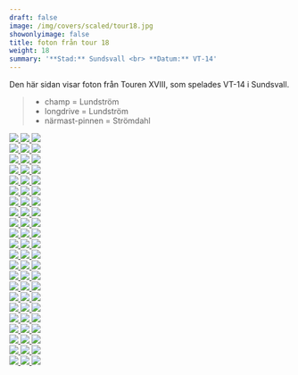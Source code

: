 ```yaml
---  
draft: false  
image: /img/covers/scaled/tour18.jpg  
showonlyimage: false  
title: foton från tour 18  
weight: 18  
summary: '**Stad:** Sundsvall <br> **Datum:** VT-14'  
---
```


Den här sidan visar foton från Touren XVIII, som spelades VT-14 i
Sundsvall.

> -   champ = Lundström  
> -   longdrive = Lundström  
> -   närmast-pinnen = Strömdahl

<div class="col-md-8"> <div class="row">  
<a href="/img/tour18/scaled/001.JPG" data-toggle="lightbox" data-gallery="example-gallery" class="col-sm-4">
<img src="/img/tour18/thumbs/001.JPG" class="img-fluid"> </a>  
<a href="/img/tour18/scaled/002.JPG" data-toggle="lightbox" data-gallery="example-gallery" class="col-sm-4">
<img src="/img/tour18/thumbs/002.JPG" class="img-fluid"> </a>  
<a href="/img/tour18/scaled/003.JPG" data-toggle="lightbox" data-gallery="example-gallery" class="col-sm-4">
<img src="/img/tour18/thumbs/003.JPG" class="img-fluid"> </a> </div>
<div class="row">  
<a href="/img/tour18/scaled/004.JPG" data-toggle="lightbox" data-gallery="example-gallery" class="col-sm-4">
<img src="/img/tour18/thumbs/004.JPG" class="img-fluid"> </a>  
<a href="/img/tour18/scaled/005.JPG" data-toggle="lightbox" data-gallery="example-gallery" class="col-sm-4">
<img src="/img/tour18/thumbs/005.JPG" class="img-fluid"> </a>  
<a href="/img/tour18/scaled/006.JPG" data-toggle="lightbox" data-gallery="example-gallery" class="col-sm-4">
<img src="/img/tour18/thumbs/006.JPG" class="img-fluid"> </a> </div>
<div class="row">  
<a href="/img/tour18/scaled/007.JPG" data-toggle="lightbox" data-gallery="example-gallery" class="col-sm-4">
<img src="/img/tour18/thumbs/007.JPG" class="img-fluid"> </a>  
<a href="/img/tour18/scaled/008.JPG" data-toggle="lightbox" data-gallery="example-gallery" class="col-sm-4">
<img src="/img/tour18/thumbs/008.JPG" class="img-fluid"> </a>  
<a href="/img/tour18/scaled/009.JPG" data-toggle="lightbox" data-gallery="example-gallery" class="col-sm-4">
<img src="/img/tour18/thumbs/009.JPG" class="img-fluid"> </a> </div>
<div class="row">  
<a href="/img/tour18/scaled/010.JPG" data-toggle="lightbox" data-gallery="example-gallery" class="col-sm-4">
<img src="/img/tour18/thumbs/010.JPG" class="img-fluid"> </a>  
<a href="/img/tour18/scaled/011.JPG" data-toggle="lightbox" data-gallery="example-gallery" class="col-sm-4">
<img src="/img/tour18/thumbs/011.JPG" class="img-fluid"> </a>  
<a href="/img/tour18/scaled/012.JPG" data-toggle="lightbox" data-gallery="example-gallery" class="col-sm-4">
<img src="/img/tour18/thumbs/012.JPG" class="img-fluid"> </a> </div>
<div class="row">  
<a href="/img/tour18/scaled/013.JPG" data-toggle="lightbox" data-gallery="example-gallery" class="col-sm-4">
<img src="/img/tour18/thumbs/013.JPG" class="img-fluid"> </a>  
<a href="/img/tour18/scaled/014.JPG" data-toggle="lightbox" data-gallery="example-gallery" class="col-sm-4">
<img src="/img/tour18/thumbs/014.JPG" class="img-fluid"> </a>  
<a href="/img/tour18/scaled/015.JPG" data-toggle="lightbox" data-gallery="example-gallery" class="col-sm-4">
<img src="/img/tour18/thumbs/015.JPG" class="img-fluid"> </a> </div>
<div class="row">  
<a href="/img/tour18/scaled/016.JPG" data-toggle="lightbox" data-gallery="example-gallery" class="col-sm-4">
<img src="/img/tour18/thumbs/016.JPG" class="img-fluid"> </a>  
<a href="/img/tour18/scaled/017.JPG" data-toggle="lightbox" data-gallery="example-gallery" class="col-sm-4">
<img src="/img/tour18/thumbs/017.JPG" class="img-fluid"> </a>  
<a href="/img/tour18/scaled/018.JPG" data-toggle="lightbox" data-gallery="example-gallery" class="col-sm-4">
<img src="/img/tour18/thumbs/018.JPG" class="img-fluid"> </a> </div>
<div class="row">  
<a href="/img/tour18/scaled/019.JPG" data-toggle="lightbox" data-gallery="example-gallery" class="col-sm-4">
<img src="/img/tour18/thumbs/019.JPG" class="img-fluid"> </a>  
<a href="/img/tour18/scaled/020.JPG" data-toggle="lightbox" data-gallery="example-gallery" class="col-sm-4">
<img src="/img/tour18/thumbs/020.JPG" class="img-fluid"> </a>  
<a href="/img/tour18/scaled/021.JPG" data-toggle="lightbox" data-gallery="example-gallery" class="col-sm-4">
<img src="/img/tour18/thumbs/021.JPG" class="img-fluid"> </a> </div>
<div class="row">  
<a href="/img/tour18/scaled/022.JPG" data-toggle="lightbox" data-gallery="example-gallery" class="col-sm-4">
<img src="/img/tour18/thumbs/022.JPG" class="img-fluid"> </a>  
<a href="/img/tour18/scaled/023.JPG" data-toggle="lightbox" data-gallery="example-gallery" class="col-sm-4">
<img src="/img/tour18/thumbs/023.JPG" class="img-fluid"> </a>  
<a href="/img/tour18/scaled/024.JPG" data-toggle="lightbox" data-gallery="example-gallery" class="col-sm-4">
<img src="/img/tour18/thumbs/024.JPG" class="img-fluid"> </a> </div>
<div class="row">  
<a href="/img/tour18/scaled/025.JPG" data-toggle="lightbox" data-gallery="example-gallery" class="col-sm-4">
<img src="/img/tour18/thumbs/025.JPG" class="img-fluid"> </a>  
<a href="/img/tour18/scaled/026.JPG" data-toggle="lightbox" data-gallery="example-gallery" class="col-sm-4">
<img src="/img/tour18/thumbs/026.JPG" class="img-fluid"> </a>  
<a href="/img/tour18/scaled/027.JPG" data-toggle="lightbox" data-gallery="example-gallery" class="col-sm-4">
<img src="/img/tour18/thumbs/027.JPG" class="img-fluid"> </a> </div>
<div class="row">  
<a href="/img/tour18/scaled/028.JPG" data-toggle="lightbox" data-gallery="example-gallery" class="col-sm-4">
<img src="/img/tour18/thumbs/028.JPG" class="img-fluid"> </a>  
<a href="/img/tour18/scaled/029.JPG" data-toggle="lightbox" data-gallery="example-gallery" class="col-sm-4">
<img src="/img/tour18/thumbs/029.JPG" class="img-fluid"> </a>  
<a href="/img/tour18/scaled/030.JPG" data-toggle="lightbox" data-gallery="example-gallery" class="col-sm-4">
<img src="/img/tour18/thumbs/030.JPG" class="img-fluid"> </a> </div>
<div class="row">  
<a href="/img/tour18/scaled/031.JPG" data-toggle="lightbox" data-gallery="example-gallery" class="col-sm-4">
<img src="/img/tour18/thumbs/031.JPG" class="img-fluid"> </a>  
<a href="/img/tour18/scaled/032.JPG" data-toggle="lightbox" data-gallery="example-gallery" class="col-sm-4">
<img src="/img/tour18/thumbs/032.JPG" class="img-fluid"> </a>  
<a href="/img/tour18/scaled/033.JPG" data-toggle="lightbox" data-gallery="example-gallery" class="col-sm-4">
<img src="/img/tour18/thumbs/033.JPG" class="img-fluid"> </a> </div>
<div class="row">  
<a href="/img/tour18/scaled/034.JPG" data-toggle="lightbox" data-gallery="example-gallery" class="col-sm-4">
<img src="/img/tour18/thumbs/034.JPG" class="img-fluid"> </a>  
<a href="/img/tour18/scaled/035.JPG" data-toggle="lightbox" data-gallery="example-gallery" class="col-sm-4">
<img src="/img/tour18/thumbs/035.JPG" class="img-fluid"> </a>  
<a href="/img/tour18/scaled/036.JPG" data-toggle="lightbox" data-gallery="example-gallery" class="col-sm-4">
<img src="/img/tour18/thumbs/036.JPG" class="img-fluid"> </a> </div>
<div class="row">  
<a href="/img/tour18/scaled/037.JPG" data-toggle="lightbox" data-gallery="example-gallery" class="col-sm-4">
<img src="/img/tour18/thumbs/037.JPG" class="img-fluid"> </a>  
<a href="/img/tour18/scaled/038.JPG" data-toggle="lightbox" data-gallery="example-gallery" class="col-sm-4">
<img src="/img/tour18/thumbs/038.JPG" class="img-fluid"> </a>  
<a href="/img/tour18/scaled/039.JPG" data-toggle="lightbox" data-gallery="example-gallery" class="col-sm-4">
<img src="/img/tour18/thumbs/039.JPG" class="img-fluid"> </a> </div>
<div class="row">  
<a href="/img/tour18/scaled/040.JPG" data-toggle="lightbox" data-gallery="example-gallery" class="col-sm-4">
<img src="/img/tour18/thumbs/040.JPG" class="img-fluid"> </a>  
<a href="/img/tour18/scaled/041.JPG" data-toggle="lightbox" data-gallery="example-gallery" class="col-sm-4">
<img src="/img/tour18/thumbs/041.JPG" class="img-fluid"> </a>  
<a href="/img/tour18/scaled/042.JPG" data-toggle="lightbox" data-gallery="example-gallery" class="col-sm-4">
<img src="/img/tour18/thumbs/042.JPG" class="img-fluid"> </a> </div>
<div class="row">  
<a href="/img/tour18/scaled/043.JPG" data-toggle="lightbox" data-gallery="example-gallery" class="col-sm-4">
<img src="/img/tour18/thumbs/043.JPG" class="img-fluid"> </a>  
<a href="/img/tour18/scaled/044.JPG" data-toggle="lightbox" data-gallery="example-gallery" class="col-sm-4">
<img src="/img/tour18/thumbs/044.JPG" class="img-fluid"> </a>  
<a href="/img/tour18/scaled/045.JPG" data-toggle="lightbox" data-gallery="example-gallery" class="col-sm-4">
<img src="/img/tour18/thumbs/045.JPG" class="img-fluid"> </a> </div>
<div class="row">  
<a href="/img/tour18/scaled/046.JPG" data-toggle="lightbox" data-gallery="example-gallery" class="col-sm-4">
<img src="/img/tour18/thumbs/046.JPG" class="img-fluid"> </a>  
<a href="/img/tour18/scaled/047.JPG" data-toggle="lightbox" data-gallery="example-gallery" class="col-sm-4">
<img src="/img/tour18/thumbs/047.JPG" class="img-fluid"> </a>  
<a href="/img/tour18/scaled/048.JPG" data-toggle="lightbox" data-gallery="example-gallery" class="col-sm-4">
<img src="/img/tour18/thumbs/048.JPG" class="img-fluid"> </a> </div>
<div class="row">  
<a href="/img/tour18/scaled/049.JPG" data-toggle="lightbox" data-gallery="example-gallery" class="col-sm-4">
<img src="/img/tour18/thumbs/049.JPG" class="img-fluid"> </a>  
<a href="/img/tour18/scaled/050.JPG" data-toggle="lightbox" data-gallery="example-gallery" class="col-sm-4">
<img src="/img/tour18/thumbs/050.JPG" class="img-fluid"> </a>  
<a href="/img/tour18/scaled/051.JPG" data-toggle="lightbox" data-gallery="example-gallery" class="col-sm-4">
<img src="/img/tour18/thumbs/051.JPG" class="img-fluid"> </a> </div>
<div class="row">  
<a href="/img/tour18/scaled/052.JPG" data-toggle="lightbox" data-gallery="example-gallery" class="col-sm-4">
<img src="/img/tour18/thumbs/052.JPG" class="img-fluid"> </a>  
<a href="/img/tour18/scaled/053.JPG" data-toggle="lightbox" data-gallery="example-gallery" class="col-sm-4">
<img src="/img/tour18/thumbs/053.JPG" class="img-fluid"> </a>  
<a href="/img/tour18/scaled/054.JPG" data-toggle="lightbox" data-gallery="example-gallery" class="col-sm-4">
<img src="/img/tour18/thumbs/054.JPG" class="img-fluid"> </a> </div>
<div class="row">  
<a href="/img/tour18/scaled/055.JPG" data-toggle="lightbox" data-gallery="example-gallery" class="col-sm-4">
<img src="/img/tour18/thumbs/055.JPG" class="img-fluid"> </a>  
<a href="/img/tour18/scaled/056.JPG" data-toggle="lightbox" data-gallery="example-gallery" class="col-sm-4">
<img src="/img/tour18/thumbs/056.JPG" class="img-fluid"> </a>  
<a href="/img/tour18/scaled/057.JPG" data-toggle="lightbox" data-gallery="example-gallery" class="col-sm-4">
<img src="/img/tour18/thumbs/057.JPG" class="img-fluid"> </a> </div>
<div class="row">  
<a href="/img/tour18/scaled/058.JPG" data-toggle="lightbox" data-gallery="example-gallery" class="col-sm-4">
<img src="/img/tour18/thumbs/058.JPG" class="img-fluid"> </a>  
<a href="/img/tour18/scaled/059.JPG" data-toggle="lightbox" data-gallery="example-gallery" class="col-sm-4">
<img src="/img/tour18/thumbs/059.JPG" class="img-fluid"> </a>  
<a href="/img/tour18/scaled/060.JPG" data-toggle="lightbox" data-gallery="example-gallery" class="col-sm-4">
<img src="/img/tour18/thumbs/060.JPG" class="img-fluid"> </a> </div>
<div class="row">  
<a href="/img/tour18/scaled/061.JPG" data-toggle="lightbox" data-gallery="example-gallery" class="col-sm-4">
<img src="/img/tour18/thumbs/061.JPG" class="img-fluid"> </a>  
<a href="/img/tour18/scaled/062.JPG" data-toggle="lightbox" data-gallery="example-gallery" class="col-sm-4">
<img src="/img/tour18/thumbs/062.JPG" class="img-fluid"> </a>  
<a href="/img/tour18/scaled/063.JPG" data-toggle="lightbox" data-gallery="example-gallery" class="col-sm-4">
<img src="/img/tour18/thumbs/063.JPG" class="img-fluid"> </a> </div>
<div class="row">  
<a href="/img/tour18/scaled/064.JPG" data-toggle="lightbox" data-gallery="example-gallery" class="col-sm-4">
<img src="/img/tour18/thumbs/064.JPG" class="img-fluid"> </a>  
<a href="/img/tour18/scaled/065.JPG" data-toggle="lightbox" data-gallery="example-gallery" class="col-sm-4">
<img src="/img/tour18/thumbs/065.JPG" class="img-fluid"> </a>  
<a href="/img/tour18/scaled/066.JPG" data-toggle="lightbox" data-gallery="example-gallery" class="col-sm-4">
<img src="/img/tour18/thumbs/066.JPG" class="img-fluid"> </a> </div>
</div>
